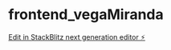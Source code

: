 # frontend_vegaMiranda

[Edit in StackBlitz next generation editor ⚡️](https://stackblitz.com/~/github.com/AngelDanielti1/frontend_vegaMiranda)